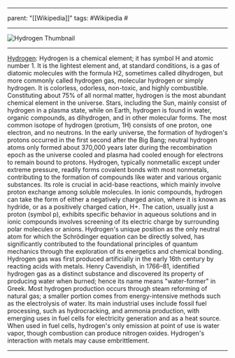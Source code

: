 
---
parent: "[[Wikipedia]]"
tags:
	#Wikipedia
	#
	
---

![Hydrogen Thumbnail](https://upload.wikimedia.org/wikipedia/commons/8/83/Hydrogen_discharge_tube.jpg)

---

[Hydrogen](https://en.wikipedia.org/wiki/Hydrogen): Hydrogen is a chemical element; it has symbol H and atomic number 1. It is the lightest element and, at standard conditions, is a gas of diatomic molecules with the formula H2, sometimes called dihydrogen, but more commonly called hydrogen gas, molecular hydrogen or simply hydrogen. It is colorless, odorless, non-toxic, and highly combustible. Constituting about 75% of all normal matter, hydrogen is the most abundant chemical element in the universe. Stars, including the Sun, mainly consist of hydrogen in a plasma state, while on Earth, hydrogen is found in water, organic compounds, as dihydrogen, and in other molecular forms. The most common isotope of hydrogen (protium, 1H) consists of one proton, one electron, and no neutrons.
In the early universe, the formation of hydrogen's protons occurred in the first second after the Big Bang; neutral hydrogen atoms only formed about 370,000 years later during the recombination epoch as the universe cooled and plasma had cooled enough for electrons to remain bound to protons. Hydrogen, typically nonmetallic except under extreme pressure, readily forms covalent bonds with most nonmetals, contributing to the formation of compounds like water and various organic substances. Its role is crucial in acid-base reactions, which mainly involve proton exchange among soluble molecules. In ionic compounds, hydrogen can take the form of either a negatively charged anion, where it is known as hydride, or as a positively charged cation, H+. The cation, usually just a proton (symbol p), exhibits specific behavior in aqueous solutions and in ionic compounds involves screening of its electric charge by surrounding polar molecules or anions. Hydrogen's unique position as the only neutral atom for which the Schrödinger equation can be directly solved, has significantly contributed to the foundational principles of quantum mechanics through the exploration of its energetics and chemical bonding.
Hydrogen gas was first produced artificially in the early 16th century by reacting acids with metals. Henry Cavendish, in 1766–81, identified hydrogen gas as a distinct substance and discovered its property of producing water when burned; hence its name means "water-former" in Greek.
Most hydrogen production occurs through steam reforming of natural gas; a smaller portion comes from energy-intensive methods such as the electrolysis of water. Its main industrial uses include fossil fuel processing, such as hydrocracking, and ammonia production, with emerging uses in fuel cells for electricity generation and as a heat source. When used in fuel cells, hydrogen's only emission at point of use is water vapor, though combustion can produce nitrogen oxides. Hydrogen's interaction with metals may cause embrittlement.

---


